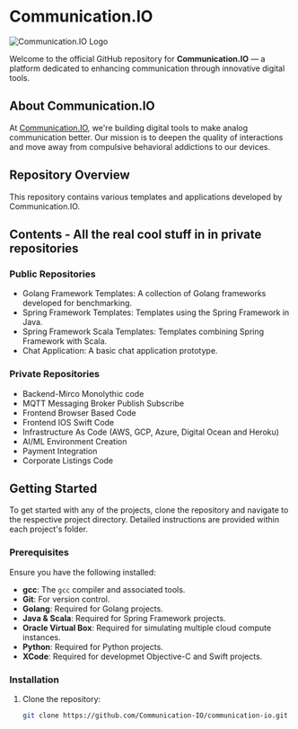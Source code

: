 # Communication.IO

![Communication.IO Logo](https://communication.io/logo.png)

Welcome to the official GitHub repository for **Communication.IO** — a platform dedicated to enhancing communication through innovative digital tools.

## About Communication.IO

At [Communication.IO](http://communication.io), we're building digital tools to make analog communication better. Our mission is to deepen the quality of interactions and move away from compulsive behavioral addictions to our devices. 

## Repository Overview

This repository contains various templates and applications developed by Communication.IO.

## Contents - All the real cool stuff in in private repositories
### Public Repositories
- Golang Framework Templates: A collection of Golang frameworks developed for benchmarking.
- Spring Framework Templates: Templates using the Spring Framework in Java.
- Spring Framework Scala Templates: Templates combining Spring Framework with Scala.
- Chat Application: A basic chat application prototype.
  
### Private Repositories
- Backend-Mirco Monolythic code
- MQTT Messaging Broker Publish Subscribe
- Frontend Browser Based Code
- Frontend IOS Swift Code
- Infrastructure As Code (AWS, GCP, Azure, Digital Ocean and Heroku)
- AI/ML Environment Creation
- Payment Integration
- Corporate Listings Code

## Getting Started

To get started with any of the projects, clone the repository and navigate to the respective project directory. Detailed instructions are provided within each project's folder.

### Prerequisites

Ensure you have the following installed:

- **gcc**: The `gcc` compiler and associated tools.
- **Git**: For version control.
- **Golang**: Required for Golang projects.
- **Java & Scala**: Required for Spring Framework projects.
- **Oracle Virtual Box**: Required for simulating multiple cloud compute instances.
- **Python**: Required for Python projects.
- **XCode**: Required for developmet Objective-C and Swift projects.


### Installation

1. Clone the repository:

   ```bash
   git clone https://github.com/Communication-IO/communication-io.git
